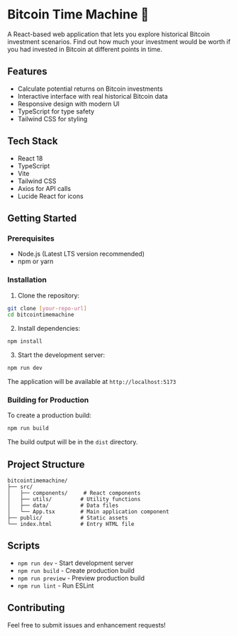 # Bitcoin Time Machine 🚀

A React-based web application that lets you explore historical Bitcoin investment scenarios. Find out how much your investment would be worth if you had invested in Bitcoin at different points in time.

## Features

- Calculate potential returns on Bitcoin investments
- Interactive interface with real historical Bitcoin data
- Responsive design with modern UI
- TypeScript for type safety
- Tailwind CSS for styling

## Tech Stack

- React 18
- TypeScript
- Vite
- Tailwind CSS
- Axios for API calls
- Lucide React for icons

## Getting Started

### Prerequisites

- Node.js (Latest LTS version recommended)
- npm or yarn

### Installation

1. Clone the repository:
```bash
git clone [your-repo-url]
cd bitcointimemachine
```

2. Install dependencies:
```bash
npm install
```

3. Start the development server:
```bash
npm run dev
```

The application will be available at `http://localhost:5173`

### Building for Production

To create a production build:

```bash
npm run build
```

The build output will be in the `dist` directory.

## Project Structure

```
bitcointimemachine/
├── src/
│   ├── components/     # React components
│   ├── utils/         # Utility functions
│   ├── data/          # Data files
│   └── App.tsx        # Main application component
├── public/            # Static assets
└── index.html         # Entry HTML file
```

## Scripts

- `npm run dev` - Start development server
- `npm run build` - Create production build
- `npm run preview` - Preview production build
- `npm run lint` - Run ESLint

## Contributing

Feel free to submit issues and enhancement requests!

